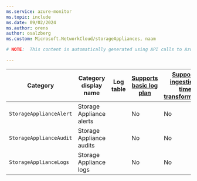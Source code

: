 ```yaml
---
ms.service: azure-monitor
ms.topic: include
ms.date: 09/02/2024
ms.author: orens
author: osalzberg
ms.custom: Microsoft.NetworkCloud/storageAppliances, naam

# NOTE:  This content is automatically generated using API calls to Azure. Any edits made on these files will be overwritten in the next run of the script. 

---
```

  
  
|Category|Category display name| Log table| [Supports basic log plan](/azure/azure-monitor/logs/basic-logs-configure?tabs=portal-1#compare-the-basic-and-analytics-log-data-plans)|[Supports ingestion-time transformation](/azure/azure-monitor/essentials/data-collection-transformations)| Example queries |Costs to export|
|---|---|---|---|---|---|---|
|`StorageApplianceAlert` |Storage Appliance alerts ||No|No||Yes |
|`StorageApplianceAudit` |Storage Appliance audits ||No|No||Yes |
|`StorageApplianceLogs` |Storage Appliance logs ||No|No||Yes |